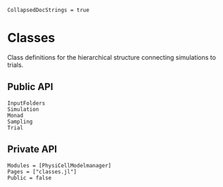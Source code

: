 ```@meta
CollapsedDocStrings = true
```

# Classes

Class definitions for the hierarchical structure connecting simulations to trials.

## Public API
```@docs
InputFolders
Simulation
Monad
Sampling
Trial
```

## Private API
```@autodocs
Modules = [PhysiCellModelmanager]
Pages = ["classes.jl"]
Public = false
```